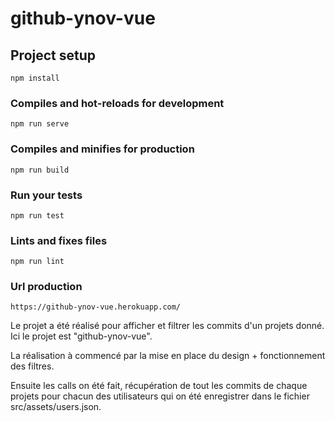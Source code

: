# github-ynov-vue

## Project setup
```
npm install
```

### Compiles and hot-reloads for development
```
npm run serve
```

### Compiles and minifies for production
```
npm run build
```

### Run your tests
```
npm run test
```

### Lints and fixes files
```
npm run lint
```

### Url production
```
https://github-ynov-vue.herokuapp.com/
```

Le projet a été réalisé pour afficher et filtrer les commits d'un projets donné. Ici le projet est "github-ynov-vue".

La réalisation à commencé par la mise en place du design + fonctionnement des filtres.

Ensuite les calls on été fait, récupération de tout les commits de chaque projets pour chacun des utilisateurs qui on été enregistrer dans le fichier src/assets/users.json.
